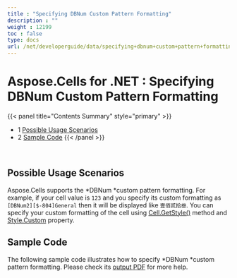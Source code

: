 ```yaml
---
title : "Specifying DBNum Custom Pattern Formatting" 
description : "" 
weight : 12199 
toc : false
type: docs
url: /net/developerguide/data/specifying+dbnum+custom+pattern+formatting/
---
```


# Aspose.Cells for .NET : Specifying DBNum Custom Pattern Formatting


{{< panel title="Contents Summary" style="primary" >}}
*   1 [Possible Usage Scenarios](#possible-usage-scenarios)
*   2 [Sample Code](#sample-code)
{{< /panel >}}
 

 

## Possible Usage Scenarios

Aspose.Cells supports the *DBNum *custom pattern formatting. For example, if your cell value is `123` and you specify its custom formatting as `[DBNum2][$-804]General` then it will be displayed like `壹佰贰拾叁`. You can specify your custom formatting of the cell using [Cell.GetStyle()](https://apireference.aspose.com/net/cells/aspose.cells/cell/methods/getstyle) method and [Style.Custom](https://apireference.aspose.com/net/cells/aspose.cells/style/properties/custom) property.

## Sample Code

The following sample code illustrates how to specify *DBNum *custom pattern formatting. Please check its [output PDF](https://docs2.aspose.com/cells/net/attachments/42730016/43352081.pdf) for more help.

